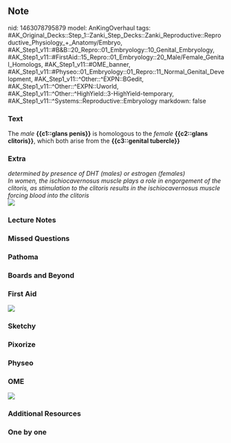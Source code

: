 ## Note
nid: 1463078795879
model: AnKingOverhaul
tags: #AK_Original_Decks::Step_1::Zanki_Step_Decks::Zanki_Reproductive::Reproductive_Physiology_+_Anatomy/Embryo, #AK_Step1_v11::#B&B::20_Repro::01_Embryology::10_Genital_Embryology, #AK_Step1_v11::#FirstAid::15_Repro::01_Embryology::20_Male/Female_Genital_Homologs, #AK_Step1_v11::#OME_banner, #AK_Step1_v11::#Physeo::01_Embryology::01_Repro::11_Normal_Genital_Development, #AK_Step1_v11::^Other::^EXPN::BGedit, #AK_Step1_v11::^Other::^EXPN::Uworld, #AK_Step1_v11::^Other::^HighYield::3-HighYield-temporary, #AK_Step1_v11::^Systems::Reproductive::Embryology
markdown: false

### Text
<div>
  The <i>male</i> <b>{{c1::glans penis}}</b> is homologous to the
  <i>female</i> <b>{{c2::glans clitoris}}</b>, which both arise
  from the <b>{{c3::genital tubercle}}</b>
</div>

### Extra
<div>
  <i>determined by presence of DHT (males) or estrogen
  (females)</i>
</div>
<div>
  <i>In women, the ischiocavernosus muscle plays a role in
  engorgement of the clitoris, as stimulation to the clitoris
  results in the ischiocavernosus muscle forcing blood into the
  clitoris</i>
</div>
<div><img src="paste-376440998592513.jpg"></div>

### Lecture Notes


### Missed Questions


### Pathoma


### Boards and Beyond


### First Aid
<img src="tmpS003gP.png">

### Sketchy


### Pixorize


### Physeo


### OME
<div class="ome-widget">
  <a href="https://onlinemeded.org?ref=anki"><img src=
  "_OME_AnkiFlashcards_General_7.png"></a>
</div>

### Additional Resources


### One by one

